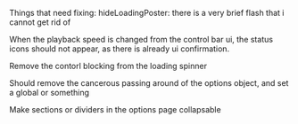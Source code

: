Things that need fixing:
    hideLoadingPoster: there is a very brief flash that i cannot get rid of

When the playback speed is changed from the control bar ui, the status icons should not appear, as there is already ui confirmation.

Remove the contorl blocking from the loading spinner

Should remove the cancerous passing around of the options object, and set a global or something

Make sections or dividers in the options page collapsable 
